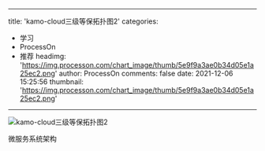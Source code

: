
---
title: 'kamo-cloud三级等保拓扑图2'
categories: 
 - 学习
 - ProcessOn
 - 推荐
headimg: 'https://img.processon.com/chart_image/thumb/5e9f9a3ae0b34d05e1a25ec2.png'
author: ProcessOn
comments: false
date: 2021-12-06 15:25:56
thumbnail: 'https://img.processon.com/chart_image/thumb/5e9f9a3ae0b34d05e1a25ec2.png'
---

<div>   
<img class="thumb" alt="kamo-cloud三级等保拓扑图2" src="https://img.processon.com/chart_image/thumb/5e9f9a3ae0b34d05e1a25ec2.png" referrerpolicy="no-referrer">
<p>微服务系统架构</p>  
</div>
            